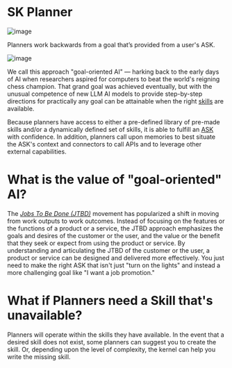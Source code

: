 # SK Planner

![image](https://user-images.githubusercontent.com/371009/221739773-cf43522f-c1e4-42f2-b73d-5ba84e21febb.png)

Planners work backwards from a goal that’s provided from a user's ASK.

![image](https://user-images.githubusercontent.com/371009/221742094-2920c697-7494-4a7b-a894-4f24fb90965f.png)

We call this approach "goal-oriented AI" — harking back to the early days of AI
when researchers aspired for computers to beat the world's reigning chess champion. 
That grand goal was achieved eventually, but with the unusual competence of new
LLM AI models to provide step-by-step directions for practically any goal can be
attainable when the right 
[skills](SKILLS.md) 
are available.

Because planners have access to either a pre-defined library of pre-made skills
and/or a dynamically defined set of skills, it is able to fulfill an
[ASK](GLOSSARY.md)
with confidence. In addition, planners call upon memories to best situate the
ASK's context and connectors to call APIs and to leverage other external
capabilities.

# What is the value of "goal-oriented" AI?

The *[Jobs To Be Done (JTBD)](https://hbr.org/2016/09/know-your-customers-jobs-to-be-done)*
movement has popularized a shift in moving from work outputs to work outcomes. Instead
of focusing on the features or the functions of a product or a service, the JTBD
approach emphasizes the goals and desires of the customer or the user, and the value
or the benefit that they seek or expect from using the product or service. By
understanding and articulating the JTBD of the customer or the user, a product or
service can be designed and delivered more effectively. You just need to make the
right ASK that isn't just "turn on the lights" and instead a more challenging goal
like "I want a job promotion."

# What if Planners need a Skill that's unavailable?

Planners will operate within the skills they have available. In the event that a
desired skill does not exist, some planners can suggest you to create the skill.
Or, depending upon the level of complexity, the kernel can help you write the
missing skill.